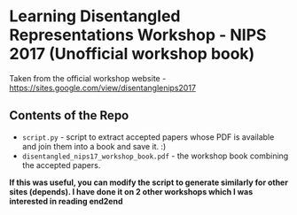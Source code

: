 # Learning Disentangled Representations Workshop - NIPS 2017 (Unofficial workshop book)

Taken from the official workshop website - https://sites.google.com/view/disentanglenips2017

## Contents of the Repo

- `script.py` - script to extract accepted papers whose PDF is available and join them into a book and save it. :)
- `disentangled_nips17_workshop_book.pdf` - the workshop book combining the accepted papers.

**If this was useful, you can modify the script to generate similarly for other sites (depends). I have done it on 2 other workshops which I was interested in reading end2end**



